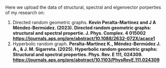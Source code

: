 Here we upload the data of structural, spectral and eigenvector porperties of my research on:
1. Directed random geometric graphs.
**Kevin Peralta-Martinez and J A Méndez-Bermúdez. (2023). Directed random geometric graphs: structural and spectral propertie. J. Phys. Complex. 4 015002 https://journals.aps.org/pre/abstract/10.1088/2632-072X/acace1**
2. Hyperbolic random graph.
   **Peralta-Martinez K., Méndez-Bermúdez J. A., & J. M. Sigarreta. (2025). Hyperbolic random geometric graphs: Structural and spectral properties. Phys. Rev. E 111, 024309. https://journals.aps.org/pre/abstract/10.1103/PhysRevE.111.024309**
